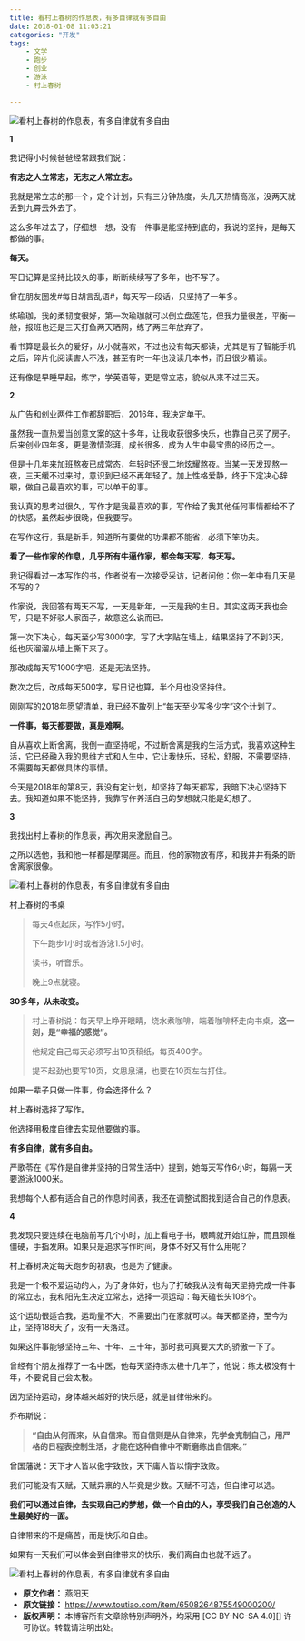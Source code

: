 ```yaml
---
title: 看村上春树的作息表，有多自律就有多自由
date: 2018-01-08 11:03:21
categories: "开发"
tags:
	- 文学
	- 跑步
	- 创业
	- 游泳
	- 村上春树

---
```


![看村上春树的作息表，有多自律就有多自由][IRQZ-FUZA-QVU2.jpg]

**1**

我记得小时候爸爸经常跟我们说：

**有志之人立常志，无志之人常立志。**

我就是常立志的那一个，定个计划，只有三分钟热度，头几天热情高涨，没两天就丢到九霄云外去了。

这么多年过去了，仔细想一想，没有一件事是能坚持到底的，我说的坚持，是每天都做的事。

**每天。**

写日记算是坚持比较久的事，断断续续写了多年，也不写了。

曾在朋友圈发\#每日胡言乱语\#，每天写一段话，只坚持了一年多。

练瑜珈，我的柔韧度很好，第一次瑜珈就可以倒立盘莲花，但我力量很差，平衡一般，报班也还是三天打鱼两天晒网，练了两三年放弃了。

看书算是最长久的爱好，从小就喜欢，不过也没有每天都读，尤其是有了智能手机之后，碎片化阅读害人不浅，甚至有时一年也没读几本书，而且很少精读。

还有像是早睡早起，练字，学英语等，更是常立志，貌似从来不过三天。

**2**

从广告和创业两件工作都辞职后，2016年，我决定单干。

虽然我一直热爱当创意文案的这十多年，让我收获很多快乐，也靠自己买了房子。后来创业四年多，更是激情澎湃，成长很多，成为人生中最宝贵的经历之一。

但是十几年来加班熬夜已成常态，年轻时还很二地炫耀熬夜。当某一天发现熬一夜，三天缓不过来时，意识到已经不再年轻了。加上性格爱静，终于下定决心辞职，做自己最喜欢的事，可以单干的事。

我认真的思考过很久，写作才是我最喜欢的事，写作给了我其他任何事情都给不了的快感，虽然起步很晚，但我要写。

在写作这行，我是新手，知道所有要做的功课都不能省，必须下笨功夫。

**看了一些作家的作息，几乎所有牛逼作家，都会每天写，每天写。**

我记得看过一本写作的书，作者说有一次接受采访，记者问他：你一年中有几天是不写的？

作家说，我回答有两天不写，一天是新年，一天是我的生日。其实这两天我也会写，只是不好驳人家面子，故意这么说而已。

第一次下决心，每天至少写3000字，写了大字贴在墙上，结果坚持了不到3天，纸也灰溜溜从墙上撕下来了。

那改成每天写1000字吧，还是无法坚持。

数次之后，改成每天500字，写日记也算，半个月也没坚持住。

刚刚写的2018年愿望清单，我已经不敢列上“每天至少写多少字”这个计划了。

**一件事，每天都要做，真是难啊。**

自从喜欢上断舍离，我倒一直坚持呢，不过断舍离是我的生活方式，我喜欢这种生活，它已经融入我的思维方式和人生中，它让我快乐，轻松，舒服，不需要坚持，不需要每天都做具体的事情。

今天是2018年的第8天，我没有定计划，却坚持了每天都写，我暗下决心坚持下去。我知道如果不能坚持，我靠写作养活自己的梦想就只能是幻想了。

**3**

我找出村上春树的作息表，再次用来激励自己。

之所以选他，我和他一样都是摩羯座。而且，他的家物放有序，和我井井有条的断舍离家很像。

![看村上春树的作息表，有多自律就有多自由][FZEA-MVMZ-VNZR.jpg]

村上春树的书桌

> 每天4点起床，写作5小时。
> 
> 下午跑步1小时或者游泳1.5小时。
> 
> 读书，听音乐。
> 
> 晚上9点就寝。

**30多年，从未改变。**

> 村上春树说：每天早上睁开眼睛，烧水煮咖啡，端着咖啡杯走向书桌，**这一刻，是“幸福的感觉”。**
> 
> 他规定自己每天必须写出10页稿纸，每页400字。
> 
> 提不起劲也要写10页，文思泉涌，也要在10页左右打住。

如果一辈子只做一件事，你会选择什么？

村上春树选择了写作。

他选择用极度自律去实现他要做的事。

**有多自律，就有多自由。**

严歌苓在《写作是自律并坚持的日常生活中》提到，她每天写作6小时，每隔一天要游泳1000米。

我想每个人都有适合自己的作息时间表，我还在调整试图找到适合自己的作息表。

**4**

我发现只要连续在电脑前写几个小时，加上看电子书，眼睛就开始红肿，而且颈椎僵硬，手指发麻。如果只是追求写作时间，身体不好又有什么用呢？

村上春树决定每天跑步的初衷，也是为了健康。

我是一个极不爱运动的人，为了身体好，也为了打破我从没有每天坚持完成一件事的常立志，我和阳先生决定立常志，选择一项运动：每天磕长头108个。

这个运动很适合我，运动量不大，不需要出门在家就可以。每天都坚持，至今为止，坚持188天了，没有一天落过。

如果这件事能够坚持三年、十年、三十年，那时我可真要大大的骄傲一下了。

曾经有个朋友推荐了一名中医，他每天坚持练太极十几年了，他说：练太极没有十年，不要说自己会太极。

因为坚持运动，身体越来越好的快乐感，就是自律带来的。

乔布斯说：

> **“自由从何而来，从自信来。而自信则是从自律来，先学会克制自己，用严格的日程表控制生活，才能在这种自律中不断磨练出自信来。”**

曾国藩说：天下才人皆以傲字致败，天下庸人皆以惰字致败。

我们可能没有天赋，天赋异禀的人毕竟是少数。天赋不可选，但自律可以选。

**我们可以通过自律，去实现自己的梦想，做一个自由的人，享受我们自己创造的人生最美好的一面。**

自律带来的不是痛苦，而是快乐和自由。

如果有一天我们可以体会到自律带来的快乐，我们离自由也就不远了。

![看村上春树的作息表，有多自律就有多自由][ZNRZ-QAA2-EZQB.jpg]


[IRQZ-FUZA-QVU2.jpg]: /pro/os/crawler/IRQZ-FUZA-QVU2.jpg
[FZEA-MVMZ-VNZR.jpg]: /pro/os/crawler/FZEA-MVMZ-VNZR.jpg
[ZNRZ-QAA2-EZQB.jpg]: /pro/os/crawler/ZNRZ-QAA2-EZQB.jpg
 *  **原文作者：** 燕阳天
 *  **原文链接：** https://www.toutiao.com/item/6508264875549000200/
 *  **版权声明：** 本博客所有文章除特别声明外，均采用 [CC BY-NC-SA 4.0][] 许可协议。转载请注明出处。